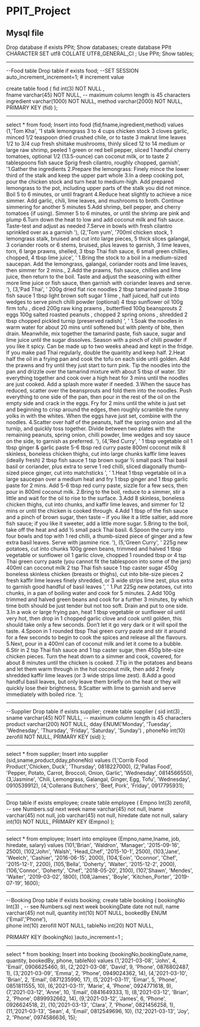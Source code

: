 # PPIT_Project

## Mysql file

Drop database if exists PPit;
Show databases;
create database PPit CHARACTER SET utf8 COLLATE UTF8_GENERAL_CI ;
Use PPit;
Show tables;
___

--Food table
Drop table if exists food;
--SET SESSION auto_increment_increment=1; # increment value	

create table food (
fid int(3) NOT NULL ,  
fname varchar(45) NOT NULL, -- maximum column length is 45 characters
ingredient varchar(1000) NOT NULL,
method varchar(2000) NOT NULL,
PRIMARY KEY (fid)
);
___

select * from food;
Insert into food (fid,fname,ingredient,method) values 
(1,'Tom Kha', 
'1 stalk lemongrass
3 to 4 cups chicken stock
3 cloves garlic, minced
1/2 teaspoon dried crushed chile, or to taste
3 makrut lime leaves
1/2 to 3/4 cup fresh shiitake mushrooms, thinly sliced
12 to 14 medium or large raw shrimp, peeled
1 green or red bell pepper, sliced
1 handful cherry tomatoes, optional
1/2 (13.5-ounce) can coconut milk, or to taste
2 tablespoons fish sauce
Sprig fresh cilantro, roughly chopped, garnish',
'1.Gather the ingredients
2.Prepare the lemongrass: Finely mince the lower third of the stalk and keep the upper part whole
3.In a deep cooking pot, pour the chicken stock and turn heat to medium-high. Add prepared lemongrass to the pot, including upper parts of the stalk you did not mince. Boil 5 to 6 minutes, or until fragrant
4.Reduce heat slightly to achieve a nice simmer. Add garlic, chili, lime leaves, and mushrooms to broth. Continue simmering for another 5 minutes
5.Add shrimp, bell pepper, and cherry tomatoes (if using). Simmer 5 to 6 minutes, or until the shrimp are pink and plump
6.Turn down the heat to low and add coconut milk and fish sauce. Taste-test and adjust as needed
7.Serve in bowls with fresh cilantro sprinkled over as a garnish
'),
(2,'Tom yum',
'700ml chicken stock\,
1 lemongrass stalk, bruised and cut into large pieces\,
5 thick slices galangal\,
3 coriander roots or 6 stems, bruised, plus leaves to garnish\,
3 lime leaves, torn\,
6 large prawns, shelled\,
3 tbsp Thai fish sauce\,
6 small green chillies, chopped\,
4 tbsp lime juice',
'
1.Bring the stock to a boil in a medium-sized saucepan. Add the lemongrass, galangal, coriander roots and lime leaves, then simmer for 2 mins.\,
2.Add the prawns, fish sauce, chillies and lime juice, then return to the boil. Taste and adjust the seasoning with either more lime juice or fish sauce, then garnish with coriander leaves and serve.
'),
(3,'Pad Thai',
'
200g dried flat rice noodles
2 tbsp tamarind paste
3 tbsp fish sauce
1 tbsp light brown soft sugar
1 lime , half juiced, half cut into wedges to serve
pinch chilli powder (optional)
4 tbsp sunflower oil
100g firm tofu , diced
200g raw king prawns , butterflied
100g beansprouts
2 eggs
100g salted roasted peanuts , chopped
2 spring onions , shredded
2 tbsp chopped pickled turnip (preserved radish)
',
'
1.Soak the noodles in warm water for about 20 mins until softened but with plenty of bite, then drain. Meanwhile, mix together the tamarind paste, fish sauce, sugar and lime juice until the sugar dissolves. Season with a pinch of chilli powder if you like it spicy. Can be made up to two weeks ahead and kept in the fridge. If you make pad Thai regularly, double the quantity and keep half.
2.Heat half the oil in a frying pan and cook the tofu on each side until golden. Add the prawns and fry until they just start to turn pink. Tip the noodles into the pan and drizzle over the tamarind mixture with about 5 tbsp of water. Stir everything together and cook over a high heat for 3 mins until the noodles are just cooked. Add a splash more water if needed.
3.When the sauce has reduced, scatter over the beansprouts and fold them into the noodles. Push everything to one side of the pan, then pour in the rest of the oil on the empty side and crack in the eggs. Fry for 2 mins until the white is just set and beginning to crisp around the edges, then roughly scramble the runny yolks in with the whites. When the eggs have just set, combine with the noodles.
4.Scatter over half of the peanuts, half the spring onion and all the turnip, and quickly toss together. Divide between two plates with the remaining peanuts, spring onion, chilli powder, lime wedges and soy sauce on the side, to garnish as preferred.
'),
(4,'Red Curry',
'
1 tbsp vegetable oil
1 tbsp ginger & garlic paste
5-6 tbsp red curry paste
800ml coconut milk
8 skinless, boneless chicken thighs, cut into large chunks
kaffir lime leaves (ideally fresh)
2 tbsp fish sauce
1 tsp brown sugar
½ small pack Thai basil
basil or coriander, plus extra to serve
1 red chilli, sliced diagonally
thumb-sized piece ginger, cut into matchsticks
',
'
1.Heat 1 tbsp vegetable oil in a large saucepan over a medium heat and fry 1 tbsp ginger and 1 tbsp garlic paste for 2 mins. Add 5-6 tbsp red curry paste, sizzle for a few secs, then pour in 800ml coconut milk.
2.Bring to the boil, reduce to a simmer, stir a little and wait for the oil to rise to the surface.
3.Add 8 skinless, boneless chicken thighs, cut into chunks, and kaffir lime leaves, and simmer for 12 mins or until the chicken is cooked through.
4.Add 1 tbsp of the fish sauce and a pinch of brown sugar, then taste – if you like it a little saltier, add more fish sauce; if you like it sweeter, add a little more sugar.
5.Bring to the boil, take off the heat and add ½ small pack Thai basil.
6.Spoon the curry into four bowls and top with 1 red chilli, a thumb-sized piece of ginger and a few extra basil leaves. Serve with jasmine rice.
'),
(5,'Green Curry',
'
225g new potatoes, cut into chunks
100g green beans, trimmed and halved
1 tbsp vegetable or sunflower oil
1 garlic clove, chopped
1 rounded tbsp or 4 tsp Thai green curry paste (you cannot fit the tablespoon into some of the jars)
400ml can coconut milk
2 tsp Thai fish sauce
1 tsp caster sugar
450g boneless skinless chicken (breasts or thighs), cut into bite-size pieces
2 fresh kaffir lime leaves finely shredded, or 3 wide strips lime zest, plus extra to garnish
good handful of basil leaves
',
'
1.Put 225g new potatoes, cut into chunks, in a pan of boiling water and cook for 5 minutes.
2.Add 100g trimmed and halved green beans and cook for a further 3 minutes, by which time both should be just tender but not too soft. Drain and put to one side.
3.In a wok or large frying pan, heat 1 tbsp vegetable or sunflower oil until very hot, then drop in 1 chopped garlic clove and cook until golden, this should take only a few seconds. Don’t let it go very dark or it will spoil the taste.
4.Spoon in 1 rounded tbsp Thai green curry paste and stir it around for a few seconds to begin to cook the spices and release all the flavours.
5.Next, pour in a 400ml can of coconut milk and let it come to a bubble.
6.Stir in 2 tsp Thai fish sauce and 1 tsp caster sugar, then 450g bite-size chicken pieces. Turn the heat down to a simmer and cook, covered, for about 8 minutes until the chicken is cooked.
7.Tip in the potatoes and beans and let them warm through in the hot coconut milk, then add 2 finely shredded kaffir lime leaves (or 3 wide strips lime zest).
8.Add a good handful basil leaves, but only leave them briefly on the heat or they will quickly lose their brightness.
9.Scatter with lime to garnish and serve immediately with boiled rice.
');

___
--Supplier
Drop table if exists supplier;
create table supplier (
sid int(3) ,    
sname varchar(45) NOT NULL, -- maximum column length is 45 characters
product varchar(200) NOT NULL,
dday ENUM('Monday', 'Tuesday', 'Wednesday', 'Thursday', 'Friday', 'Saturday', 'Sunday') ,
phoneNo int(10) zerofill NOT NULL,
PRIMARY KEY (sid)
);

___
select * from supplier;
Insert into supplier (sid,sname,product,dday,phoneNo) values 
(1,'Corrib Food Product','Chicken, Duck', 'Thursday', 0818227000),
(2,'Pallas Food', 'Pepper, Potato, Carrot, Broccoli, Onion, Garlic', 'Wednesday', 0814566550),
(3,'Jasmine', 'Chili, Lemongrass, Galangal, Ginger, Egg, Tofu', 'Wednesday', 0910539912),
(4,'Collerans Butchers', 'Beef, Pork', 'Friday', 0917795931);

___
Drop table if exists employee;
create table employee (
Empno Int(3) zerofill, -- see Numbers.sql next week
name varchar(45) not null,
lname varchar(45) not null,
job varchar(45) not null,
hiredate date not null,
salary int(10) NOT NULL,
PRIMARY KEY (Empno)
);
___
select * from employee;
Insert into employee (Empno,name,lname, job, hiredate, salary) values 
(101,'Brian', 'Waldron', 'Manager', '2015-09-16', 2500),
(102,'John', 'Walsh', 'Head_Chef', '2015-10-1', 2500),
(103,'Jane', 'Weelch', 'Cashier', '2016-06-15', 2000),
(104,'Eoin', 'Oconnor', 'Chef', '2015-12-1', 2200),
(105,'Bella', 'Doherty', 'Waiter', '2015-12-2', 2000),
(106,'Connor', 'Doherty', 'Chef', '2018-05-20', 2100),
(107,'Shawn', 'Mendes', 'Waiter', '2019-03-02', 1800),
(108,'James', 'Boyle', 'Kitchen_Porter', '2019-07-19', 1600);

___
--Booking
Drop table if exists booking;
create table booking (
bookingNo Int(3) , -- see Numbers.sql next week
bookingDate date not null,
name varchar(45) not null,
quantity int(10) NOT NULL,
bookedBy ENUM ('Email','Phone'),  
phone int(10) zerofill NOT NULL,
tableNo int(20) NOT NULL,

PRIMARY KEY (bookingNo)
)auto_increment=1 ;

___
select * from booking;
Insert into booking (bookingNo,bookingDate,name, quantity, bookedBy, phone, tableNo) values 
(1,'2021-03-08', 'John', 4, 'Email', 0906625460, 9),
(2,'2021-03-08', 'David', 9, 'Phone', 0876802487, 1),
(3,'2021-03-09', 'Emma', 2, 'Phone', 0949024362, 14),
(4,'2021-03-10', 'Brian', 2, 'Email', 0871235990, 17),
(5,'2021-03-11', 'Eimar', 5, 'Phone', 0851811555, 10),
(6,'2021-03-11', 'Marie', 4, 'Phone', 0924771618, 9),
(7,'2021-03-12', 'Anne', 10, 'Email', 0841649333, 1),
(8,'2021-03-12', 'Brian', 2, 'Phone', 0899932662, 14),
(9,'2021-03-12', 'James', 6, 'Phone', 0926624518, 2),
(10,'2021-03-13', 'Clara', 7, 'Phone', 0821456258, 1),
(11,'2021-03-13', 'Sean', 4, 'Email', 0812549696, 10),
(12,'2021-03-13', 'Joy', 2, 'Phone', 0974586636, 15);




















